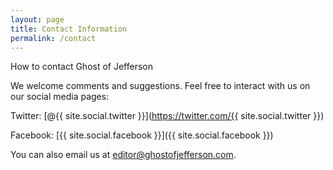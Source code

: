 ```yaml
---
layout: page
title: Contact Information
permalink: /contact
---
```

How to contact Ghost of Jefferson

We welcome comments and suggestions. Feel free to interact with us on our social media pages:

Twitter: [@{{ site.social.twitter }}](https://twitter.com/{{ site.social.twitter }}) 

Facebook: [{{ site.social.facebook }}]({{ site.social.facebook }}) 

You can also email us at [editor@ghostofjefferson.com](mailto:editor@ghostofjefferson.com).
